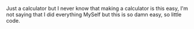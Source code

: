 Just a calculator but I never know that making a calculator is this easy, I'm not saying that I did everything MySelf but this is so damn easy, so little code.
